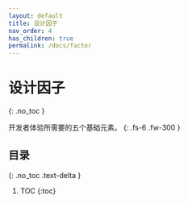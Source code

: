 ```yaml
---
layout: default
title: 设计因子
nav_order: 4
has_children: true
permalink: /docs/factor
---
```


# 设计因子
{: .no_toc }

开发者体验所需要的五个基础元素。
{: .fs-6 .fw-300 }

## 目录
{: .no_toc .text-delta }

1. TOC
{:toc}
